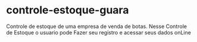 # controle-estoque-guara
Controle de estoque de uma empresa de venda de botas.
Nesse Controle de Estoque o usuario pode Fazer seu registro e acessar seus dados onLine
